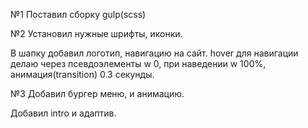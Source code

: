 №1 Поставил сборку gulp(scss)

№2
Установил нужные шрифты, иконки.

В шапку добавил логотип, навигацию на сайт.
hover для навигации делаю через псевдоэлементы w 0, при наведении w 100%, анимация(transition) 0.3 секунды.

№3
Добавил бургер меню, и анимацию.

Добавил intro и адаптив.